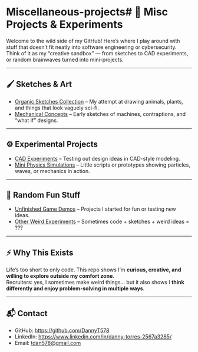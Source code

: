 # Miscellaneous-projects# 🎨 Misc Projects & Experiments

Welcome to the wild side of my GitHub! Here’s where I play around with stuff that doesn’t fit neatly into software engineering or cybersecurity.  
Think of it as my “creative sandbox” — from sketches to CAD experiments, or random brainwaves turned into mini-projects.

---

## 🖌️ Sketches & Art
- [Organic Sketches Collection](link-to-folder-or-repo) – My attempt at drawing animals, plants, and things that look vaguely sci-fi.  
- [Mechanical Concepts](link-to-folder-or-repo) – Early sketches of machines, contraptions, and “what if” designs.

---

## ⚙️ Experimental Projects
- [CAD Experiments](link-to-folder-or-repo) – Testing out design ideas in CAD-style modeling.  
- [Mini Physics Simulations]([link-to-folder-or-repo](https://github.com/DannyT578/UnityEngine2DFluidSimulation)) – Little scripts or prototypes showing particles, waves, or mechanics in action.  

---

## 🎲 Random Fun Stuff
- [Unfinished Game Demos](link-to-folder-or-repo) – Projects I started for fun or testing new ideas.  
- [Other Weird Experiments](link-to-folder-or-repo) – Sometimes code + sketches + weird ideas = ???  

---

## ⚡ Why This Exists
Life’s too short to only code. This repo shows I’m **curious, creative, and willing to explore outside my comfort zone**.  
Recruiters: yes, I sometimes make weird things… but it also shows I **think differently and enjoy problem-solving in multiple ways**.

---

## 📬 Contact
- GitHub: https://github.com/DannyT578  
- LinkedIn: https://www.linkedin.com/in/danny-torres-2567a3285/  
- Email: tdan578@gmail.com
